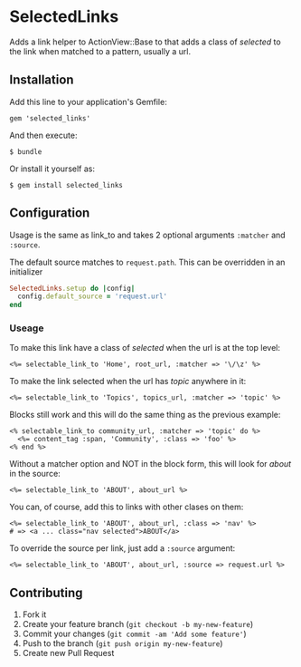 # SelectedLinks

Adds a link helper to ActionView::Base to that adds a class of _selected_
to the link when matched to a pattern, usually a url.

## Installation

Add this line to your application's Gemfile:

    gem 'selected_links'

And then execute:

    $ bundle

Or install it yourself as:

    $ gem install selected_links

## Configuration

Usage is the same as link_to and takes 2 optional arguments ```:matcher``` and ```:source```.

The default source matches to ```request.path```. This can be overridden in an initializer

```ruby
SelectedLinks.setup do |config|
  config.default_source = 'request.url'
end
```

### Useage

To make this link have a class of _selected_ when the url is at the top level:

```
<%= selectable_link_to 'Home', root_url, :matcher => '\/\z' %>
```

To make the link selected when the url has _topic_ anywhere in it:

```
<%= selectable_link_to 'Topics', topics_url, :matcher => 'topic' %>
```

Blocks still work and this will do the same thing as the previous example:

```
<% selectable_link_to community_url, :matcher => 'topic' do %>
  <%= content_tag :span, 'Community', :class => 'foo' %>
<% end %>
```

Without a matcher option and NOT in the block form, this will look for _about_ in the source:

```
<%= selectable_link_to 'ABOUT', about_url %>
```

You can, of course, add this to links with other clases on them:

```
<%= selectable_link_to 'ABOUT', about_url, :class => 'nav' %>
# => <a ... class="nav selected">ABOUT</a>
```

To override the source per link, just add a ```:source``` argument:

```
<%= selectable_link_to 'ABOUT', about_url, :source => request.url %>
```

## Contributing

1. Fork it
2. Create your feature branch (`git checkout -b my-new-feature`)
3. Commit your changes (`git commit -am 'Add some feature'`)
4. Push to the branch (`git push origin my-new-feature`)
5. Create new Pull Request
